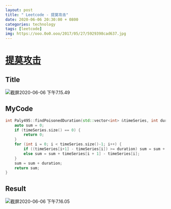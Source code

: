 ```yaml
---
layout: post
title: " Leetcode - 提莫攻击"
date: 2020-06-06 20:30:00 + 0800
categories: technology
tags: [leetcode]
img: https://ooo.0o0.ooo/2017/05/27/5929398cad637.jpg
---
```

# [提莫攻击](https://leetcode-cn.com/problems/teemo-attacking/)

## Title

![截屏2020-06-06 下午7.15.49](https://tva1.sinaimg.cn/large/007S8ZIlly1gfis9qzey9j30yi0l2n14.jpg)

## MyCode

```c++
int Paly495::findPoisonedDuration(std::vector<int> &timeSeries, int duration) {
    auto sum = 0;
    if (timeSeries.size() == 0) {
        return 0;
    }
    for (int i = 0; i < timeSeries.size()-1; i++) {
        if ((timeSeries[i+1] - timeSeries[i]) >= duration) sum = sum + duration;
        else sum = sum + timeSeries[i + 1] - timeSeries[i];
    }
    sum = sum + duration;
    return sum;
}
```



## Result

![截屏2020-06-06 下午7.16.05](https://tva1.sinaimg.cn/large/007S8ZIlly1gfisa2eorgj30xa0cc75p.jpg)
